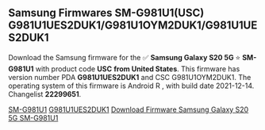 <h2>Samsung Firmwares SM-G981U1(USC) G981U1UES2DUK1/G981U1OYM2DUK1/G981U1UES2DUK1</h2>
Download the Samsung firmware for the ✅ <strong>Samsung Galaxy S20 5G </strong> ⭐ <strong>SM-G981U1</strong> with product code <strong>USC</strong> <strong> from United States</strong>. This firmware has version number PDA <strong>G981U1UES2DUK1</strong> and CSC G981U1OYM2DUK1. The operating system of this firmware is Android R , with build date 2021-12-14. Changelist <strong>22299651</strong>.


[SM-G981U1](https://samfirm.shop/samsung/model/SM-G981U1)
[G981U1UES2DUK1](https://samfirm.shop/samsung/pda/G981U1UES2DUK1)
[Download Firmware Samsung Galaxy S20 5G SM-G981U1](https://samfirm.shop/samsung/firmware/482314)
